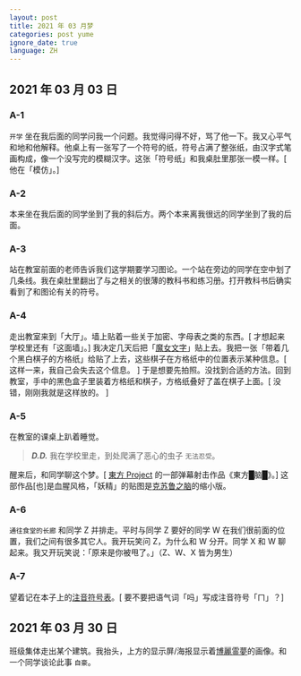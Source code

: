 ```yaml
---
layout: post
title: 2021 年 03 月梦
categories: post yume
ignore_date: true
language: ZH
---
```

## 2021 年 03 月 03 日

### A-1

`开学` 坐在我后面的同学问我一个问题。我觉得问得不好，骂了他一下。我又心平气和地和他解释。他桌上有一张写了一个符号的纸，符号占满了整张纸，由汉字式笔画构成，像一个没写完的模糊汉字。这张「符号纸」和我桌肚里那张一模一样。[ 他在「模仿」。]

### A-2

本来坐在我后面的同学坐到了我的斜后方。两个本来离我很远的同学坐到了我的后面。

### A-3

站在教室前面的老师告诉我们这学期要学习图论。一个站在旁边的同学在空中划了几条线。我在桌肚里翻出了与之相关的很薄的教科书和练习册。打开教科书后确实看到了和图论有关的符号。

### A-4

走出教室来到「大厅」。墙上贴着一些关于加密、字母表之类的东西。[ 才想起来学校里还有「这面墙」。] 我决定几天后把「[魔女文字](https://magireco.moe/wiki/%E9%AD%94%E5%A5%B3%E6%96%87%E5%AD%97)」贴上去。我把一张「带着几个黑白棋子的方格纸」给贴了上去，这些棋子在方格纸中的位置表示某种信息。[ 这样一来，我自己会失去这个信息。 ] 于是想要先拍照。没找到合适的方法。回到教室，手中的黑色盒子里装着方格纸和棋子，方格纸叠好了盖在棋子上面。[ 没错，刚刚我就是这样放的。 ]

### A-5

在教室的课桌上趴着睡觉。

> ***D.D.*** 我在学校里走，到处爬满了恶心的虫子 `无法忍受`。

醒来后，和同学聊这个梦。[ [東方 Project](https://zh.wikipedia.org/zh-cn/%E6%9D%B1%E6%96%B9Project) 的一部弹幕射击作品《東方█脑█》。] 这部作品[也]是血腥风格，「妖精」的贴图是[克苏鲁之脑](https://terraria.wiki.gg/zh/wiki/%E5%85%8B%E8%8B%8F%E9%B2%81%E4%B9%8B%E8%84%91)的缩小版。

### A-6

`通往食堂的长廊` 和同学 Z 并排走。平时与同学 Z 要好的同学 W 在我们很前面的位置，我们之间有很多其它人。我开玩笑问 Z，为什么和 W 分开。同学 X 和 W 聊起来。我又开玩笑说：「原来是你被甩了。」（Z、W、X 皆为男生）

### A-7

望着记在本子上的[注音符号表](https://wuu.wikipedia.org/wiki/%E6%B3%A8%E9%9F%B3%E7%AC%A6%E5%8F%B7)。[ 要不要把语气词「吗」写成注音符号「ㄇ」？]

## 2021 年 03 月 30 日

班级集体走出某个建筑。我抬头，上方的显示屏/海报显示着[博麗霊夢](https://thwiki.cc/%E5%8D%9A%E4%B8%BD%E7%81%B5%E6%A2%A6)的画像。和一个同学谈论此事 `自豪`。

